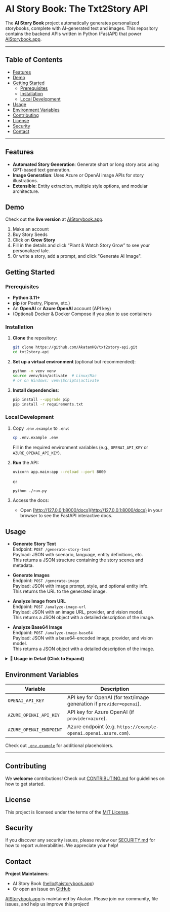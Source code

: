# AI Story Book: The Txt2Story API

The **AI Story Book** project automatically generates personalized storybooks, complete with AI-generated text and images. This repository contains the backend APIs written in Python (FastAPI) that power [AIStorybook.app](https://AIStorybook.app).

---

## Table of Contents

- [Features](#features)
- [Demo](#demo)
- [Getting Started](#getting-started)
  - [Prerequisites](#prerequisites)
  - [Installation](#installation)
  - [Local Development](#local-development)
- [Usage](#usage)
- [Environment Variables](#environment-variables)
- [Contributing](#contributing)
- [License](#license)
- [Security](#security)
- [Contact](#contact)

---

## Features

- **Automated Story Generation**: Generate short or long story arcs using GPT-based text generation.
- **Image Generation**: Uses Azure or OpenAI image APIs for story illustrations.
- **Extensible**: Entity extraction, multiple style options, and modular architecture.

## Demo

Check out the **live version** at [AIStorybook.app](https://AIStorybook.app).

1. Make an account
2. Buy Story Seeds
3. Click on **Grow Story**
4. Fill in the details and click “Plant & Watch Story Grow” to see your personalized tale.
5. Or write a story, add a prompt, and click "Generate AI Image".

## Getting Started

### Prerequisites
- **Python 3.11+**
- **pip** (or Poetry, Pipenv, etc.)
- An **OpenAI** or **Azure OpenAI** account (API key)
- (Optional) Docker & Docker Compose if you plan to use containers

### Installation

1. **Clone** the repository:
   ```bash
   git clone https://github.com/AkatanHQ/txt2story-api.git
   cd txt2story-api
   ```
2. **Set up a virtual environment** (optional but recommended):
   ```bash
   python -m venv venv
   source venv/bin/activate  # Linux/Mac
   # or on Windows: venv\Scripts\activate
   ```
3. **Install dependencies**:
   ```bash
   pip install --upgrade pip
   pip install -r requirements.txt
   ```

### Local Development

1. Copy `.env.example` to `.env`:
   ```bash
   cp .env.example .env
   ```
   Fill in the required environment variables (e.g., `OPENAI_API_KEY` or `AZURE_OPENAI_API_KEY`).
   
2. **Run** the API:
   ```bash
   uvicorn app.main:app --reload --port 8000
   ```
   or  
   ```bash
   python ./run.py
   ```
3. Access the docs:
   - Open [http://127.0.0.1:8000/docs](http://127.0.0.1:8000/docs) in your browser to see the FastAPI interactive docs.

## Usage  

- **Generate Story Text**  
  Endpoint: `POST /generate-story-text`  
  Payload: JSON with scenario, language, entity definitions, etc.  
  This returns a JSON structure containing the story scenes and metadata.  

- **Generate Images**  
  Endpoint: `POST /generate-image`  
  Payload: JSON with image prompt, style, and optional entity info.  
  This returns the URL to the generated image.  

- **Analyze Image from URL**   
  Endpoint: `POST /analyze-image-url`  
  Payload: JSON with an image URL, provider, and vision model.  
  This returns a JSON object with a detailed description of the image.  

- **Analyze Base64 Image**   
  Endpoint: `POST /analyze-image-base64`  
  Payload: JSON with a base64-encoded image, provider, and vision model.  
  This returns a JSON object with a detailed description of the image.  

<details>
  <summary><strong>📖 Usage in Detail (Click to Expand)</strong></summary>

### Generate Story Text  
**Endpoint**: `POST /generate-story-text`  
**Payload**:  
```json
{
  "entities": [
    {
      "name": "Alice",
      "role": "protagonist",
      "description": "A curious young girl with long brown hair and a red dress."
    }
  ],
  "language": "English",
  "number_of_pages": 5,
  "scenario": "Alice finds a magical portal in her backyard."
}
```  
**Response**:  
```json
{
  "metadata": {
    "title": "Alice's Magical Adventure",
    "genre": "Fantasy",
    "keywords": ["Magic", "Adventure", "Portal"]
  },
  "scenes": [
    {
      "index": 0,
      "text": "Alice discovers a glowing portal in her backyard.",
      "image": {
        "prompt": "A young girl in a red dress looking at a glowing portal.",
        "url": "",
        "signed_url": ""
      }
    }
  ],
  "entities": [
    {
      "name": "Alice",
      "detailed_appearance": "A young girl with long brown hair, wearing a red dress."
    }
  ]
}
```  

### Generate Images  
**Endpoint**: `POST /generate-image`  
**Payload**:  
```json
{
  "image_prompt": "A knight standing on a hill under a stormy sky.",
  "style": "realistic",
  "provider": "openai",
  "image_model": "dall-e-3",
  "model_resolution": "1024x1024",
  "entities": [
    {
      "name": "Knight",
      "description": "A warrior in shining armor with a large sword."
    }
  ]
}
```  
**Response**:  
```json
{
  "image_url": "https://generated-image.com/example.jpg"
}
```  

### Analyze Image from URL  
**Endpoint**: `POST /analyze-image-url`  
**Payload**:  
```json
{
  "image_url": "https://example.com/image.jpg",
  "provider": "openai",
  "vision_model": "gpt-4o"
}
```  
**Response**:  
```json
{
  "detailed_appearance": "A person with short brown hair, wearing a blue jacket, looking happy."
}
```  

### Analyze Base64 Image  
**Endpoint**: `POST /analyze-image-base64`  
**Payload**:  
```json
{
  "image_base64": "<base64_string>",
  "provider": "openai",
  "vision_model": "gpt-4o"
}
```  
**Response**:  
```json
{
  "detailed_appearance": "A woman with long black hair, wearing a red dress, smiling."
}
```  

</details>

## Environment Variables

| Variable                | Description                                                  |
| ----------------------- | ------------------------------------------------------------ |
| `OPENAI_API_KEY`        | API key for OpenAI (for text/image generation if `provider=openai`). |
| `AZURE_OPENAI_API_KEY`  | API key for Azure OpenAI (if `provider=azure`).             |
| `AZURE_OPENAI_ENDPOINT` | Azure endpoint (e.g. `https://example-openai.openai.azure.com`). |

Check out [`.env.example`](.env.example) for additional placeholders.

---

## Contributing

We **welcome** contributions! Check out [CONTRIBUTING.md](CONTRIBUTING.md) for guidelines on how to get started.

## License

This project is licensed under the terms of the [MIT License](./LICENSE).

## Security

If you discover any security issues, please review our [SECURITY.md](SECURITY.md) for how to report vulnerabilities. We appreciate your help!

## Contact

**Project Maintainers**:  
- AI Story Book (<hello@aistorybook.app>)  
- Or open an issue on [GitHub](https://github.com/AkatanHQ/txt2story-api)

[AIStorybook.app](https://AIStorybook.app) is maintained by Akatan. Please join our community, file issues, and help us improve this project!